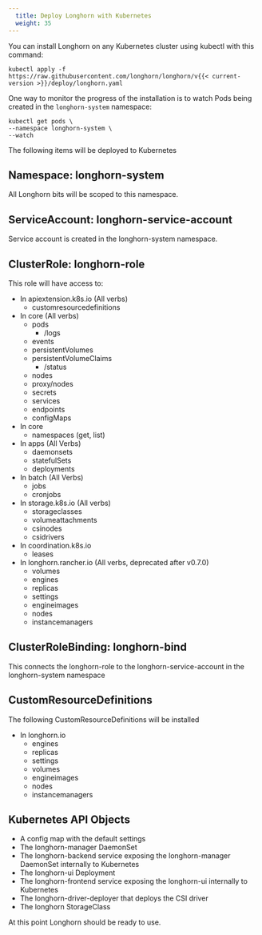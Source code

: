 ```yaml
---
  title: Deploy Longhorn with Kubernetes
  weight: 35
---
```


You can install Longhorn on any Kubernetes cluster using kubectl with this command:

```shell
kubectl apply -f https://raw.githubusercontent.com/longhorn/longhorn/v{{< current-version >}}/deploy/longhorn.yaml
```

One way to monitor the progress of the installation is to watch Pods being created in the `longhorn-system` namespace:

```shell
kubectl get pods \
--namespace longhorn-system \
--watch
```

The following items will be deployed to Kubernetes

## Namespace: longhorn-system

All Longhorn bits will be scoped to this namespace.

## ServiceAccount: longhorn-service-account

Service account is created in the longhorn-system namespace.

## ClusterRole: longhorn-role

This role will have access to:
  - In apiextension.k8s.io (All verbs)
    - customresourcedefinitions
  - In core (All verbs)
    - pods
      - /logs
    - events
    - persistentVolumes
    - persistentVolumeClaims
      - /status
    - nodes
    - proxy/nodes
    - secrets
    - services
    - endpoints
    - configMaps
  - In core
    - namespaces (get, list)
  - In apps (All Verbs)
    - daemonsets
    - statefulSets
    - deployments
  - In batch (All Verbs)
    - jobs
    - cronjobs
  - In storage.k8s.io (All verbs)
    - storageclasses
    - volumeattachments
    - csinodes
    - csidrivers
  - In coordination.k8s.io
    - leases
  - In longhorn.rancher.io (All verbs, deprecated after v0.7.0)
    - volumes
    - engines
    - replicas
    - settings
    - engineimages
    - nodes
    - instancemanagers

## ClusterRoleBinding: longhorn-bind

This connects the longhorn-role to the longhorn-service-account in the  longhorn-system namespace

## CustomResourceDefinitions

The following CustomResourceDefinitions will be installed 

- In longhorn.io
  - engines
  - replicas
  - settings
  - volumes
  - engineimages
  - nodes
  - instancemanagers

## Kubernetes API Objects

- A config map with the default settings
- The longhorn-manager DaemonSet
- The longhorn-backend service exposing the longhorn-manager DaemonSet internally to Kubernetes
- The longhorn-ui Deployment
- The longhorn-frontend service exposing the longhorn-ui internally to Kubernetes
- The longhorn-driver-deployer that deploys the CSI driver 
- The longhorn StorageClass


At this point Longhorn should be ready to use.